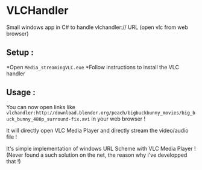 # VLCHandler
Small windows app in C# to handle vlchandler:// URL (open vlc from web browser) 

Setup : 
--------------------------
*Open `Media_streamingVLC.exe`
*Follow instructions to install the VLC handler

Usage : 
-------------------------
You can now open links like `vlchandler:http://download.blender.org/peach/bigbuckbunny_movies/big_buck_bunny_480p_surround-fix.avi` in your web browser !

It will directly open VLC Media Player and directly stream the video/audio file !

It's simple implementation of windows URL Scheme with VLC Media Player !
(Never found a such solution on the net, the reason why i've developped that !)
